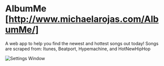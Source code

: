 # AlbumMe [http://www.michaelarojas.com/AlbumMe/]

A web app to help you find the newest and hottest songs out today! Songs are scraped from: Itunes, Beatport, Hypemachine, and HotNewHipHop


![Settings Window](https://raw.github.com/mikerojaswa/AlbumeMe/master/img.png)

